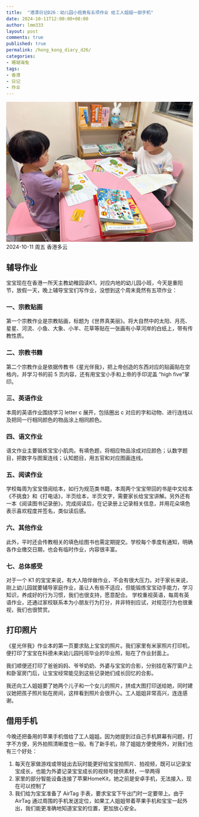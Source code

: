 ```yaml
---
title:  "港漂日记D26：幼儿园小班竟有五项作业 给工人姐姐一部手机"
date: 2024-10-11T12:00:00+08:00
author: lmm333
layout: post
comments: true
published: true
permalink: /hong_kong_diary_d26/
categories:
- 珊瑚海兔
tags:
- 香港
- 日记
- 作业
---
```

![homework.jpg](../images/2024-10-11-hong_kong_diary_d26/homework.jpg)
2024-10-11 周五 香港多云

## 辅导作业
宝宝现在在香港一所天主教幼稚园读K1，对应内地的幼儿园小班，今天是重阳节，放假一天，晚上辅导宝宝们写作业，没想到这个周末竟然有五项作业：

### 一、宗教贴画
第一个宗教作业是宗教贴画，标题为《世界真美丽》。将大自然中的太阳、月亮、星星、河流、小鱼、大象、小羊、花草等贴在一张画有小草河岸的白纸上，带有传教性质。

### 二、宗教书籍
第二个宗教作业是依据传教书《星光伴我》，把上帝创造的东西对应的贴画贴在空格内，并学习书的前 5 页内容，还有用宝宝小手和上帝的手印泥盖 “high five”掌印。

### 三、英语作业
本周的英语作业围绕学习 letter c 展开，包括圈出 c 对应的字和动物、进行连线以及把同一行相同颜色的物品涂上相同颜色。

### 四、语文作业
语文作业主要锻炼宝宝小肌肉。有填色题，将相应物品涂成对应颜色；认数字题目，把数字与图案连线；认知题目，用五官和对应图画连线。

### 五、阅读作业
学校每周为宝宝借阅绘本，如行为规范类书籍，本周两个宝宝带回的书是中文绘本《不挑食》和《打电话》，半页绘本，半页文字，需要家长给宝宝讲解。另外还有一本《阅读图书记录册》，完成阅读后，在记录册上记录相关信息，并用花朵填色表示喜欢程度并签名，类似读后感。

### 六、其他作业
此外，平时还会传教相关的填色绘图书也需定期提交。学校每个季度有通知，明确各作业缴交日期，也会有临时作业，内容很丰富。

### 七、总体感受
对于一个 K1 的宝宝来说，有大人陪伴做作业，不会有很大压力。对于家长来说，刚上幼儿园就要辅导家庭作业，虽让人有些不适应，但能锻炼宝宝动手能力，学习知识，养成好的行为习惯，我们也很支持，愿意配合。
学校重视英语，每周有英语作业，还通过家校联系本为小朋友行为打分，并非特别应试，对规范行为也很重视，我们也很赞赏。

## 打印照片
《星光伴我》作业本的第一页要求贴上宝宝的照片。我们家里有米家照片打印机，便打印了宝宝在科德未来幼儿园托班毕业的毕业照，贴在了作业封面上。

我们顺便还打印了爸爸妈妈、爷爷奶奶、外婆与宝宝的合影，分别挂在客厅窗户上和卧室房门后，让宝宝经常能见到这些记录她们成长回忆的合影。

我还向工人姐姐要了她两个儿子和一个女儿的照片，拼成大图打印送给她，同时建议她把孩子照片贴在房间，这样看到照片会很开心。工人姐姐非常高兴，连连感谢。

## 借用手机
今晚还把备用的苹果手机借给了工人姐姐。因为她提到过自己手机屏幕有问题，打字不方便，另外拍照清晰度也一般。有了新手机，除了姐姐方便使用外，对我们也有三个好处：

1. 每天在家做游戏或带娃出去玩时能更好给宝宝拍照片、拍视频，既可以记录宝宝成长，也能为外婆记录宝宝成长的视频号提供素材，一举两得
2. 家里的部分智能设备连接了苹果HomeKit，她之前是安卓手机，无法接入，现在可以控制了
3. 我们给为宝宝准备了 AirTag 手表，要求宝宝下午出门时一定要带上。由于 AirTag 通过周围的手机发送定位，如果工人姐姐带着苹果手机和宝宝一起外出，我们能更准确地知道宝宝的位置，更加放心安全。
